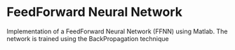 # FeedForward Neural Network
Implementation of a FeedForward Neural Network (FFNN) using Matlab. The network is trained using the BackPropagation technique
